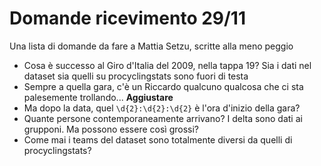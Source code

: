 # Domande ricevimento 29/11
Una lista di domande da fare a Mattia Setzu, scritte alla meno peggio
- Cosa è successo al Giro d'Italia del 2009, nella tappa 19? Sia i dati nel dataset sia quelli su procyclingstats sono fuori di testa
- Sempre a quella gara, c'è un Riccardo qualcuno qualcosa che ci sta palesemente trollando... **Aggiustare**
- Ma dopo la data, quel `\d{2}:\d{2}:\d{2}` è l'ora d'inizio della gara?
- Quante persone contemporaneamente arrivano? I delta sono dati ai grupponi. Ma possono essere così grossi?
- Come mai i teams del dataset sono totalmente diversi da quelli di procyclingstats?